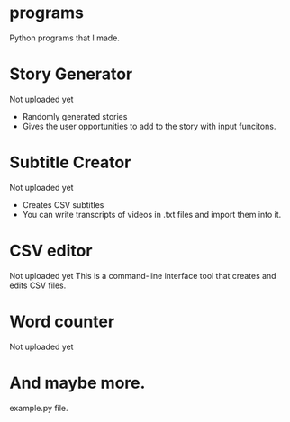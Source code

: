 # programs
Python programs that I made.
 # Story Generator
 Not uploaded yet
 - Randomly generated stories
 - Gives the user opportunities to add to the story with input funcitons.
 # Subtitle Creator
 Not uploaded yet
 - Creates CSV subtitles
 - You can write transcripts of videos in .txt files and import them into it.
 # CSV editor
 Not uploaded yet
 This is a command-line interface tool that creates and edits CSV files.
 # Word counter
 Not uploaded yet
 # And maybe more.
example.py file.

